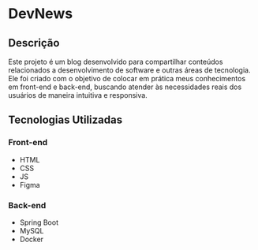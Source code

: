 # DevNews

## Descrição
Este projeto é um blog desenvolvido para compartilhar conteúdos relacionados a desenvolvimento de software e outras áreas de tecnologia. Ele foi criado com o objetivo de colocar em prática meus conhecimentos em front-end e back-end, buscando atender às necessidades reais dos usuários de maneira intuitiva e responsiva.

## Tecnologias Utilizadas
### Front-end
- HTML
- CSS
- JS
- Figma
### Back-end
- Spring Boot
- MySQL
- Docker
